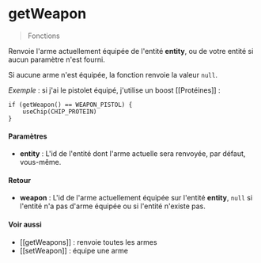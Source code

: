# getWeapon
> Fonctions

Renvoie l'arme actuellement équipée de l'entité **entity**, ou de votre entité si aucun paramètre n'est fourni.

Si aucune arme n'est équipée, la fonction renvoie la valeur `null`.

*Exemple* : si j'ai le pistolet équipé, j'utilise un boost [[Protéines]] :
```
if (getWeapon() == WEAPON_PISTOL) {
	useChip(CHIP_PROTEIN)
}
```

#### Paramètres

- **entity** : L'id de l'entité dont l'arme actuelle sera renvoyée, par défaut, vous-même.

#### Retour

- **weapon** : L'id de l'arme actuellement équipée sur l'entité **entity**, `null` si l'entité n'a pas d'arme équipée ou si l'entité n'existe pas.

#### Voir aussi

- [[getWeapons]] : renvoie toutes les armes
- [[setWeapon]] : équipe une arme
